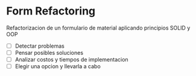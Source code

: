 # Form Refactoring

Refactorizacion de un formulario de material aplicando principios SOLID y OOP

- [ ] Detectar problemas
- [ ] Pensar posibles soluciones
- [ ] Analizar costos y tiempos de implementacion
- [ ] Elegir una opcion y llevarla a cabo
